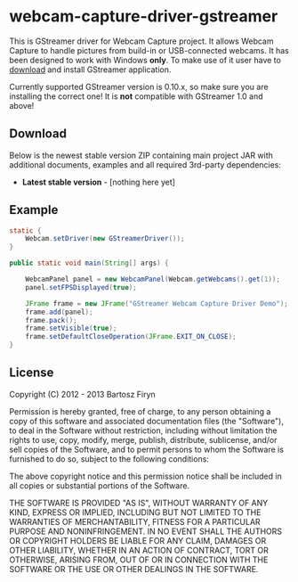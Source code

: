# webcam-capture-driver-gstreamer

This is GStreamer driver for Webcam Capture project. It allows Webcam Capture to
handle pictures from build-in or USB-connected webcams. It has been designed to 
work with Windows **only**. To make use of it user have to 
[download](http://code.google.com/p/ossbuild/) and install GStreamer application.

Currently supported GStreamer version is 0.10.x, so make sure you are installing
the correct one! It is **not** compatible with GStreamer 1.0 and above!


## Download

Below is the newest stable version ZIP containing main project
JAR with additional documents, examples and all required 3rd-party
dependencies:

* **Latest stable version** - [nothing here yet]

## Example

```java
static {
	Webcam.setDriver(new GStreamerDriver());
}

public static void main(String[] args) {

	WebcamPanel panel = new WebcamPanel(Webcam.getWebcams().get(1));
	panel.setFPSDisplayed(true);

	JFrame frame = new JFrame("GStreamer Webcam Capture Driver Demo");
	frame.add(panel);
	frame.pack();
	frame.setVisible(true);
	frame.setDefaultCloseOperation(JFrame.EXIT_ON_CLOSE);
}
```

## License

Copyright (C) 2012 - 2013 Bartosz Firyn

Permission is hereby granted, free of charge, to any person obtaining a copy of this software and associated documentation files (the "Software"), to deal in the Software without restriction, including without limitation the rights to use, copy, modify, merge, publish, distribute, sublicense, and/or sell copies of the Software, and to permit persons to whom the Software is furnished to do so, subject to the following conditions:

The above copyright notice and this permission notice shall be included in all copies or substantial portions of the Software.

THE SOFTWARE IS PROVIDED "AS IS", WITHOUT WARRANTY OF ANY KIND, EXPRESS OR IMPLIED, INCLUDING BUT NOT LIMITED TO THE WARRANTIES OF MERCHANTABILITY, FITNESS FOR A PARTICULAR PURPOSE AND NONINFRINGEMENT. IN NO EVENT SHALL THE AUTHORS OR COPYRIGHT HOLDERS BE LIABLE FOR ANY CLAIM, DAMAGES OR OTHER LIABILITY, WHETHER IN AN ACTION OF CONTRACT, TORT OR OTHERWISE, ARISING FROM, OUT OF OR IN CONNECTION WITH THE SOFTWARE OR THE USE OR OTHER DEALINGS IN THE SOFTWARE.

